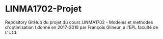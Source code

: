 # LINMA1702-Projet

Repository GitHub du projet du cours LINMA1702 - Modèles et méthodes d'optimisation I donné en 2017-2018 par François Glineur, à l'EPL faculté de L'UCL
